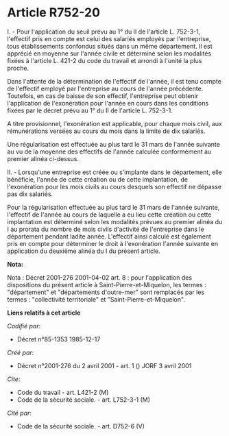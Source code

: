# Article R752-20

I. - Pour l'application du seuil prévu au 1° du II de l'article L. 752-3-1, l'effectif pris en compte est celui des salariés
employés par l'entreprise, tous établissements confondus situés dans un même département. Il est apprécié en moyenne sur
l'année civile et déterminé selon les modalités fixées à l'article L. 421-2 du code du travail et arrondi à l'unité la plus
proche.

Dans l'attente de la détermination de l'effectif de l'année, il est tenu compte de l'effectif employé par l'entreprise au
cours de l'année précédente. Toutefois, en cas de baisse de son effectif, l'entreprise peut obtenir l'application de
l'exonération pour l'année en cours dans les conditions fixées par le décret prévu au 1° du II de l'article L. 752-3-1.

A titre provisionnel, l'exonération est applicable, pour chaque mois civil, aux rémunérations versées au cours du mois dans
la limite de dix salariés.

Une régularisation est effectuée au plus tard le 31 mars de l'année suivante au vu de la moyenne des effectifs de l'année
calculée conformément au premier alinéa ci-dessus.

II. - Lorsqu'une entreprise est créée ou s'implante dans le département, elle bénéficie, l'année de cette création ou de
cette implantation, de l'exonération pour les mois civils au cours desquels son effectif ne dépasse pas dix salariés.

Pour la régularisation effectuée au plus tard le 31 mars de l'année suivante, l'effectif de l'année au cours de laquelle a eu
lieu cette création ou cette implantation est déterminé selon les modalités prévues au premier alinéa du I au prorata du
nombre de mois civils d'activité de l'entreprise dans le département pendant ladite année. L'effectif ainsi calculé est
également pris en compte pour déterminer le droit à l'exonération l'année suivante en application du deuxième alinéa du I du
présent article.

**Nota:**

Nota : Décret 2001-276 2001-04-02 art. 8 : pour l'application des dispositions du présent article à Saint-Pierre-et-Miquelon,
les termes : "département" et "départements d'outre-mer" sont remplacés par les termes : "collectivité territoriale" et
"Saint-Pierre-et-Miquelon".

**Liens relatifs à cet article**

_Codifié par_:

  - Décret n°85-1353 1985-12-17

_Créé par_:

  - Décret n°2001-276 du 2 avril 2001 - art. 1 () JORF 3 avril 2001

_Cite_:

  - Code du travail - art. L421-2 (M)
  - Code de la sécurité sociale. - art. L752-3-1 (M)

_Cité par_:

  - Code de la sécurité sociale. - art. D752-6 (V)
